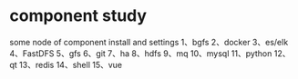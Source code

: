 # component study
some node of component install and settings
1、bgfs
2、docker
3、es/elk
4、FastDFS
5、gfs
6、git
7、ha
8、hdfs
9、mq
10、mysql
11、python
12、qt
13、redis
14、shell
15、vue
